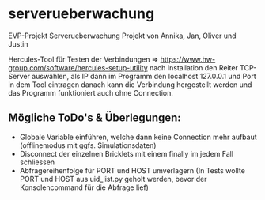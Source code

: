 # serverueberwachung
 EVP-Projekt Serverueberwachung
 Projekt von Annika, Jan, Oliver und Justin

 Hercules-Tool für Testen der Verbindungen => https://www.hw-group.com/software/hercules-setup-utility
 nach Installation den Reiter TCP-Server auswählen, als IP dann im Programm den localhost 127.0.0.1 und Port in dem Tool eintragen
 danach kann die Verbindung hergestellt werden und das Programm funktioniert auch ohne Connection.

## Mögliche ToDo's & Überlegungen:
- Globale Variable einführen, welche dann keine Connection mehr aufbaut (offlinemodus mit ggfs. Simulationsdaten)
- Disconnect der einzelnen Bricklets mit einem finally im jedem Fall schliessen
- Abfragereihenfolge für PORT und HOST umverlagern (In Tests wollte PORT und HOST aus uid_list.py geholt werden, bevor der Konsolencommand für die Abfrage lief)